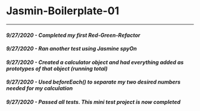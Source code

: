 # Jasmin-Boilerplate-01

--------------------------------------

#### *9/27/2020 - Completed my first Red-Green-Refactor*
#### *9/27/2020 - Ran another test using Jasmine spyOn*
#### *9/27/2020 - Created a calculator object and had everything added as prototypes of that object (running total)*
#### *9/27/2020 - Used beforeEach() to separate my two desired numbers needed for my calculation*

#### *9/27/2020 - Passed all tests. This mini test project is now completed*